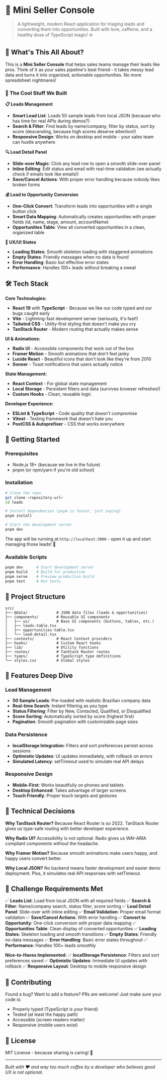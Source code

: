 # 🚀 Mini Seller Console

> A lightweight, modern React application for triaging leads and converting them into opportunities. Built with love, caffeine, and a healthy dose of TypeScript magic! ☕

## 🎯 What's This All About?

This is a **Mini Seller Console** that helps sales teams manage their leads like pros. Think of it as your sales pipeline's best friend - it takes messy lead data and turns it into organized, actionable opportunities. No more spreadsheet nightmares!

### 🌟 The Cool Stuff We Built

**📋 Leads Management**

- **Smart Lead List**: Loads 50 sample leads from local JSON (because who has time for real APIs during demos?)
- **Search & Filter**: Find leads by name/company, filter by status, sort by score (descending, because high scores deserve attention!)
- **Responsive Design**: Works on desktop and mobile - your sales team can hustle anywhere

**🔍 Lead Detail Panel**

- **Slide-over Magic**: Click any lead row to open a smooth slide-over panel
- **Inline Editing**: Edit status and email with real-time validation (we actually check if emails look like emails!)
- **Save/Cancel Actions**: With proper error handling because nobody likes broken forms

**💰 Lead to Opportunity Conversion**

- **One-Click Convert**: Transform leads into opportunities with a single button click
- **Smart Data Mapping**: Automatically creates opportunities with proper fields (id, name, stage, amount, accountName)
- **Opportunities Table**: View all converted opportunities in a clean, organized table

**🎨 UX/UI States**

- **Loading States**: Smooth skeleton loading with staggered animations
- **Empty States**: Friendly messages when no data is found
- **Error Handling**: Basic but effective error states
- **Performance**: Handles 100+ leads without breaking a sweat

## 🛠️ Tech Stack

**Core Technologies:**

- **React 19** with **TypeScript** - Because we like our code typed and our bugs caught early
- **Vite** - Lightning-fast development server (seriously, it's fast!)
- **Tailwind CSS** - Utility-first styling that doesn't make you cry
- **TanStack Router** - Modern routing that actually makes sense

**UI & Animations:**

- **Radix UI** - Accessible components that work out of the box
- **Framer Motion** - Smooth animations that don't feel janky
- **Lucide React** - Beautiful icons that don't look like they're from 2010
- **Sonner** - Toast notifications that users actually notice

**State Management:**

- **React Context** - For global state management
- **Local Storage** - Persistent filters and data (survives browser refreshes!)
- **Custom Hooks** - Clean, reusable logic

**Developer Experience:**

- **ESLint & TypeScript** - Code quality that doesn't compromise
- **Vitest** - Testing framework that doesn't hate you
- **PostCSS & Autoprefixer** - CSS that works everywhere

## 🚀 Getting Started

### Prerequisites

- Node.js 18+ (because we live in the future)
- pnpm (or npm/yarn if you're old school)

### Installation

```bash
# Clone the repo
git clone <repository-url>
cd leads

# Install dependencies (pnpm is faster, just saying)
pnpm install

# Start the development server
pnpm dev
```

The app will be running at `http://localhost:3000` - open it up and start managing those leads! 🎉

### Available Scripts

```bash
pnpm dev      # Start development server
pnpm build    # Build for production
pnpm serve    # Preview production build
pnpm test     # Run tests
```

## 📁 Project Structure

```
src/
├── @data/             # JSON data files (leads & opportunities)
├── components/        # Reusable UI components
│   ├── ui/            # Base UI components (buttons, tables, etc.)
│   ├── leads-table.tsx
│   ├── opportunities-table.tsx
│   └── lead-detail.tsx
├── contexts/          # React Context providers
├── hooks/             # Custom React hooks
├── lib/               # Utility functions
├── routes/            # TanStack Router routes
├── types/             # TypeScript type definitions
└── styles.css         # Global styles
```

## 🎨 Features Deep Dive

### Lead Management
- **50 Sample Leads**: Pre-loaded with realistic Brazilian company data
- **Real-time Search**: Instant filtering as you type
- **Status Filtering**: Filter by New, Contacted, Qualified, or Disqualified
- **Score Sorting**: Automatically sorted by score (highest first)
- **Pagination**: Smooth pagination with customizable page sizes

### Data Persistence
- **localStorage Integration**: Filters and sort preferences persist across sessions
- **Optimistic Updates**: UI updates immediately, with rollback on errors
- **Simulated Latency**: setTimeout used to simulate real API delays

### Responsive Design
- **Mobile-First**: Works beautifully on phones and tablets
- **Desktop Enhanced**: Takes advantage of larger screens
- **Touch Friendly**: Proper touch targets and gestures

## 🔧 Technical Decisions

**Why TanStack Router?**
Because React Router is so 2022. TanStack Router gives us type-safe routing with better developer experience.

**Why Radix UI?**
Accessibility is not optional. Radix gives us WAI-ARIA compliant components without the headache.

**Why Framer Motion?**
Because smooth animations make users happy, and happy users convert better.

**Why Local JSON?**
No backend means faster development and easier demo deployment. Plus, it simulates real API responses with setTimeout.

## 🎯 Challenge Requirements Met

✅ **Leads List**: Load from local JSON with all required fields
✅ **Search & Filter**: Name/company search, status filter, score sorting
✅ **Lead Detail Panel**: Slide-over with inline editing
✅ **Email Validation**: Proper email format validation
✅ **Save/Cancel Actions**: With error handling
✅ **Convert to Opportunity**: One-click conversion with proper data mapping
✅ **Opportunities Table**: Clean display of converted opportunities
✅ **Loading States**: Skeleton loading and smooth transitions
✅ **Empty States**: Friendly no-data messages
✅ **Error Handling**: Basic error states throughout
✅ **Performance**: Handles 100+ leads smoothly

**Nice-to-Haves Implemented:**
✅ **localStorage Persistence**: Filters and sort preferences saved
✅ **Optimistic Updates**: Immediate UI updates with rollback
✅ **Responsive Layout**: Desktop to mobile responsive design

## 🤝 Contributing

Found a bug? Want to add a feature? PRs are welcome! Just make sure your code is:
- Properly typed (TypeScript is your friend)
- Tested (at least the happy path)
- Accessible (screen readers matter)
- Responsive (mobile users exist)

## 📝 License

MIT License - because sharing is caring! 🎁

---

*Built with ❤️ and way too much coffee by a developer who believes good UX is not optional.*